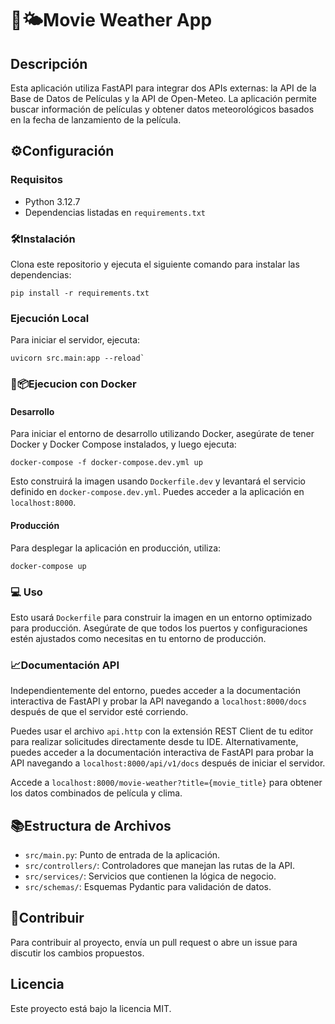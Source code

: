 # 🎥🌤️Movie Weather App

## Descripción

Esta aplicación utiliza FastAPI para integrar dos APIs externas: la API de la Base de Datos de Películas y la API de Open-Meteo. La aplicación permite buscar información de películas y obtener datos meteorológicos basados en la fecha de lanzamiento de la película.

## ⚙️Configuración

### Requisitos

- Python 3.12.7
- Dependencias listadas en `requirements.txt`

### 🛠️Instalación

Clona este repositorio y ejecuta el siguiente comando para instalar las dependencias:

```
pip install -r requirements.txt
```

### Ejecución Local

Para iniciar el servidor, ejecuta:

```
uvicorn src.main:app --reload`
```

### 🐳📦Ejecucion con Docker

#### Desarrollo

Para iniciar el entorno de desarrollo utilizando Docker, asegúrate de tener Docker y Docker Compose instalados, y luego ejecuta:

```
docker-compose -f docker-compose.dev.yml up
```

Esto construirá la imagen usando `Dockerfile.dev` y levantará el servicio definido en `docker-compose.dev.yml`. Puedes acceder a la aplicación en `localhost:8000`.

#### Producción

Para desplegar la aplicación en producción, utiliza:

```
docker-compose up
```

### 💻 Uso

Esto usará `Dockerfile` para construir la imagen en un entorno optimizado para producción. Asegúrate de que todos los puertos y configuraciones estén ajustados como necesitas en tu entorno de producción.

### 📈Documentación API

Independientemente del entorno, puedes acceder a la documentación interactiva de FastAPI y probar la API navegando a `localhost:8000/docs` después de que el servidor esté corriendo.

Puedes usar el archivo `api.http` con la extensión REST Client de tu editor para realizar solicitudes directamente desde tu IDE. Alternativamente, puedes acceder a la documentación interactiva de FastAPI para probar la API navegando a `localhost:8000/api/v1/docs` después de iniciar el servidor.

Accede a `localhost:8000/movie-weather?title={movie_title}` para obtener los datos combinados de película y clima.

## 📚Estructura de Archivos

- `src/main.py`: Punto de entrada de la aplicación.
- `src/controllers/`: Controladores que manejan las rutas de la API.
- `src/services/`: Servicios que contienen la lógica de negocio.
- `src/schemas/`: Esquemas Pydantic para validación de datos.

## 👥Contribuir

Para contribuir al proyecto, envía un pull request o abre un issue para discutir los cambios propuestos.

## Licencia

Este proyecto está bajo la licencia MIT.
